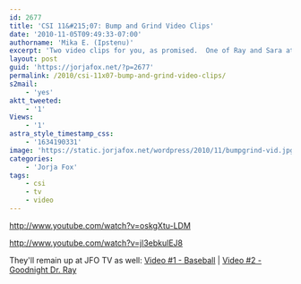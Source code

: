```yaml
---
id: 2677
title: 'CSI 11&#215;07: Bump and Grind Video Clips'
date: '2010-11-05T09:49:33-07:00'
authorname: 'Mika E. (Ipstenu)'
excerpt: 'Two video clips for you, as promised.  One of Ray and Sara at the end of the episode (and the reason this ep got four stars), and one of Sara and Super Dave.'
layout: post
guid: 'https://jorjafox.net/?p=2677'
permalink: /2010/csi-11x07-bump-and-grind-video-clips/
s2mail:
    - 'yes'
aktt_tweeted:
    - '1'
Views:
    - '1'
astra_style_timestamp_css:
    - '1634190331'
image: 'https://static.jorjafox.net/wordpress/2010/11/bumpgrind-vid.jpg'
categories:
    - 'Jorja Fox'
tags:
    - csi
    - tv
    - video
---
```


http://www.youtube.com/watch?v=oskgXtu-LDM

http://www.youtube.com/watch?v=jl3ebkulEJ8

They'll remain up at JFO TV as well: <a href="https://jorjafox.net/videos/post/csi-11x07-bump-and-grind">Video #1 - Baseball</a> | <a href="https://jorjafox.net/videos/post/csi-11x07-bump-and-grind-2/">Video #2 - Goodnight Dr. Ray</a>
